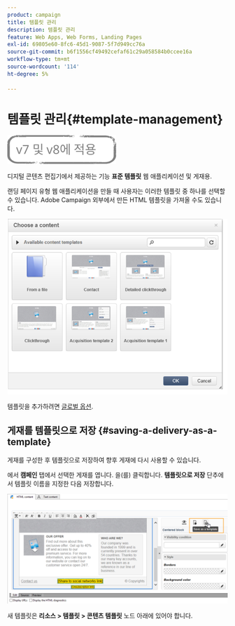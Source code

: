 ```yaml
---
product: campaign
title: 템플릿 관리
description: 템플릿 관리
feature: Web Apps, Web Forms, Landing Pages
exl-id: 69805e60-8fc6-45d1-9087-5f7d949cc76a
source-git-commit: b6f1556cf49492cefaf61c29a058584b0ccee16a
workflow-type: tm+mt
source-wordcount: '114'
ht-degree: 5%

---
```


# 템플릿 관리{#template-management}

![](../../assets/common.svg)

디지털 콘텐츠 편집기에서 제공하는 기능 **표준 템플릿** 웹 애플리케이션 및 게재용.

랜딩 페이지 유형 웹 애플리케이션을 만들 때 사용자는 이러한 템플릿 중 하나를 선택할 수 있습니다. Adobe Campaign 외부에서 만든 HTML 템플릿을 가져올 수도 있습니다.

![](assets/dce_popup_templatechoice.png)

템플릿을 추가하려면 [글로벌 옵션](content-editor-interface.md#global-options).

## 게재를 템플릿으로 저장 {#saving-a-delivery-as-a-template}

게재를 구성한 후 템플릿으로 저장하여 향후 게재에 다시 사용할 수 있습니다.

에서 **캠페인** 탭에서 선택한 게재를 엽니다. 을(를) 클릭합니다. **템플릿으로 저장** 단추에서 템플릿 이름을 지정한 다음 저장합니다.

![](assets/dce_save_model.png)

새 템플릿은 **리소스 > 템플릿 > 콘텐츠 템플릿** 노드 아래에 있어야 합니다.

